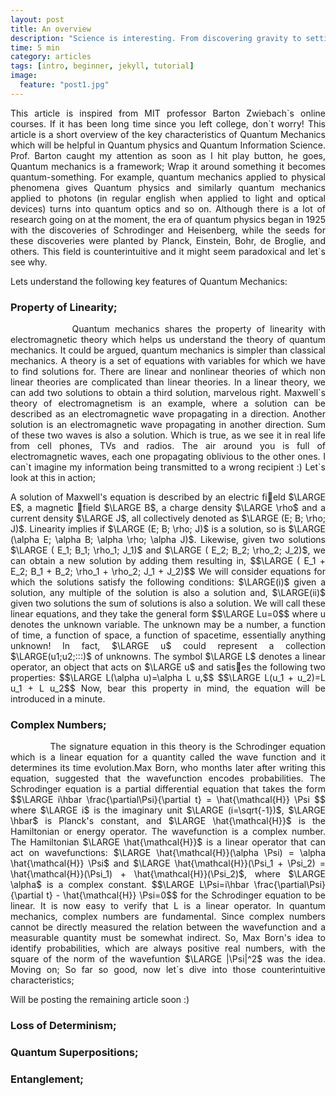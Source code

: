```yaml
---
layout: post
title: An overview
description: "Science is interesting. From discovering gravity to setting foot on moon, every event was a giant leap of success for mankind. Quantum computing, is probably going to shape the future. Let`s see what it is and how easy is it to learn & research. This article provides an overview of quantum mechanics."
time: 5 min
category: articles
tags: [intro, beginner, jekyll, tutorial]
image:
  feature: "post1.jpg"
---
```


<p style="text-align: justify">This article is inspired from MIT professor Barton Zwiebach`s online courses. If it has been long time since you left college, don`t worry! This article is a short  overview of the key characteristics of Quantum Mechanics which will be helpful in Quantum physics and Quantum Information Science. Prof. Barton caught my attention as soon as I hit play button, he goes, Quantum mechanics is a framework; Wrap it around something it becomes quantum-something. For example, quantum mechanics applied to physical phenomena gives Quantum physics and similarly quantum mechanics applied to photons (in regular english when applied to light and optical devices) turns into quantum optics and so on. Although there is a lot of research going on at the moment, the era of quantum physics began in 1925 with the discoveries of Schrodinger and Heisenberg, while the seeds for these discoveries were planted by Planck, Einstein, Bohr, de Broglie, and others. This field is counterintuitive and it might seem paradoxical and let`s see why.</p>

Lets understand the following key features of Quantum Mechanics:
### Property of Linearity;
<p style="text-align: justify">&nbsp;&nbsp;&nbsp;&nbsp;&nbsp;&nbsp;&nbsp;&nbsp;&nbsp;&nbsp;&nbsp;&nbsp;Quantum mechanics shares the property of linearity with electromagnetic theory which helps us understand the theory of quantum mechanics. It  could  be argued, quantum mechanics is  simpler  than  classical mechanics. A theory is a set of equations with variables for which we have to find solutions for. There are linear and nonlinear theories of which non linear theories are complicated than linear theories. In a linear theory, we can add two solutions to obtain a third solution, marvelous right. Maxwell`s theory of electromagnetism is an example, where a solution can be described as an electromagnetic wave propagating in a direction. Another solution is an electromagnetic wave propagating in another direction. Sum of these two waves is also a solution. Which is true, as we see it in real life from cell phones, TVs and radios. The air around you is full of electromagnetic waves, each one propagating oblivious to the other ones. I can`t imagine my information being transmitted to a wrong recipient :) Let`s look at this in action;</p>

<p style="text-align: justify">A solution of Maxwell's equation is described by an electric field $\LARGE E$, a magnetic field $\LARGE B$, a charge density $\LARGE \rho$ and a current density $\LARGE J$, all collectively denoted as $\LARGE (E; B; \rho; J)$. Linearity implies if $\LARGE (E; B; \rho; J)$ is a solution, so is $\LARGE (\alpha E; \alpha B; \alpha \rho; \alpha J)$. Likewise, given two solutions $\LARGE ( E_1; B_1; \rho_1; J_1)$ and $\LARGE ( E_2; B_2; \rho_2; J_2)$, we can obtain a new solution by adding them resulting in, $$\LARGE ( E_1 + E_2; B_1 + B_2; \rho_1 + \rho_2; J_1 + J_2)$$ We will consider equations for which the solutions satisfy the following conditions:  $\LARGE(i)$ given a solution, any multiple of the solution is also a solution and, $\LARGE(ii)$ given two solutions the sum of solutions is also a solution.  We will call these linear equations, and they take the general form $$\LARGE Lu=0$$ where u denotes the unknown variable. The unknown may be a number, a function of  time,  a function of space, a function of spacetime, essentially anything unknown!  In fact, $\LARGE u$ could represent a collection $\LARGE(u1;u2;:::)$ of unknowns.  The symbol $\LARGE L$ denotes a linear operator, an object that acts on $\LARGE u$ and satises the following two properties: $$\LARGE L(\alpha u)=\alpha L u,$$ $$\LARGE L(u_1 + u_2)=L u_1 + L u_2$$ Now, bear this property in mind, the equation will be introduced in a minute.</p>

### Complex Numbers;
<p style="text-align: justify">&nbsp;&nbsp;&nbsp;&nbsp;&nbsp;&nbsp;&nbsp;&nbsp;&nbsp;&nbsp;&nbsp;&nbsp;The signature equation in this theory is the Schrodinger equation which is a linear equation for a quantity called the wave function and it determines its time evolution.Max Born, who months later after writing this equation, suggested that the wavefunction encodes probabilities. The Schrodinger equation is a partial differential equation that takes the form $$\LARGE i\hbar \frac{\partial\Psi}{\partial t} = \hat{\mathcal{H}} \Psi $$ where $\LARGE i$ is the imaginary unit $\LARGE (i=\sqrt{-1})$, $\LARGE \hbar$ is Planck's constant, and $\LARGE \hat{\mathcal{H}}$ is the Hamiltonian or energy  operator.  The wavefunction is  a complex  number. The Hamiltonian $\LARGE \hat{\mathcal{H}}$ is a linear operator that can act on wavefunctions: $\LARGE \hat{\mathcal{H}}(\alpha \Psi) = \alpha \hat{\mathcal{H}} \Psi$ and $\LARGE \hat{\mathcal{H}}(\Psi_1 + \Psi_2) = \hat{\mathcal{H}}(\Psi_1) + \hat{\mathcal{H}}(\Psi_2)$, where $\LARGE \alpha$ is a complex constant. $$\LARGE L\Psi=i\hbar \frac{\partial\Psi}{\partial t} - \hat{\mathcal{H}} \Psi=0$$ for the Schrodinger equation to be linear. It is now easy to verify that L is a linear operator. In quantum mechanics, complex numbers are fundamental. Since complex numbers cannot be directly measured the relation between the wavefunction and a measurable quantity must be somewhat indirect. So, Max Born's idea to identify probabilities, which are always positive real numbers, with the square of the norm of the wavefuntion $\LARGE |\Psi|^2$ was the idea. Moving on; So far so good, now let`s dive into those counterintuitive characteristics;</p>

Will be posting the remaining article soon :)
### Loss of Determinism;
### Quantum Superpositions;
### Entanglement;

